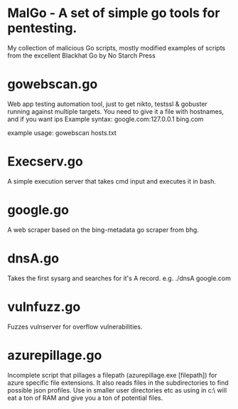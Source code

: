 # MalGo - A set of simple go tools for pentesting.
My collection of malicious Go scripts, mostly modified examples of scripts from the excellent Blackhat Go by No Starch Press
# gowebscan.go
Web app testing automation tool, just to get nikto, testssl & gobuster running against multiple targets. You need to give it a file with hostnames, and if you want ips
Example syntax:
google.com:127.0.0.1
bing.com

example usage: 
gowebscan hosts.txt

# Execserv.go
A simple execution server that takes cmd input and executes it in bash.

# google.go
A web scraper based on the bing-metadata go scraper from bhg.

# dnsA.go
Takes the first sysarg and searches for it's A record. e.g. ./dnsA google.com

# vulnfuzz.go
Fuzzes vulnserver for overflow vulnerabilities.

# azurepillage.go
Incomplete script that pillages a filepath (azurepillage.exe [filepath]) for azure specific file extensions. It also reads files in the subdirectories to find possible json profiles. Use in smaller user directories etc as using in c:\ will eat a ton of RAM and give you a ton of potential files.
